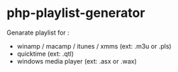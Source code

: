 php-playlist-generator
======================

Genarate playlist for :

- winamp / macamp / itunes / xmms (ext: .m3u or .pls)
- quicktime (ext: .qtl)
- windows media player (ext: .asx or .wax)
